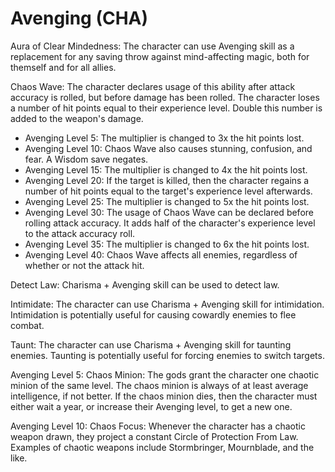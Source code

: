 # Avenging (CHA)

Aura of Clear Mindedness: The character can use Avenging skill as a replacement for any saving throw against mind-affecting magic, both for themself and for all allies.

Chaos Wave: The character declares usage of this ability after attack accuracy is rolled, but before damage has been rolled. The character loses a number of hit points equal to their experience level. Double this number is added to the weapon's damage.

- Avenging Level 5: The multiplier is changed to 3x the hit points lost.
- Avenging Level 10: Chaos Wave also causes stunning, confusion, and fear. A Wisdom save negates.
- Avenging Level 15: The multiplier is changed to 4x the hit points lost.
- Avenging Level 20: If the target is killed, then the character regains a number of hit points equal to the target's experience level afterwards.
- Avenging Level 25: The multiplier is changed to 5x the hit points lost.
- Avenging Level 30: The usage of Chaos Wave can be declared before rolling attack accuracy. It adds half of the character's experience level to the attack accuracy roll.
- Avenging Level 35: The multiplier is changed to 6x the hit points lost.
- Avenging Level 40: Chaos Wave affects all enemies, regardless of whether or not the attack hit.

Detect Law: Charisma + Avenging skill can be used to detect law.

Intimidate: The character can use Charisma + Avenging skill for intimidation. Intimidation is potentially useful for causing cowardly enemies to flee combat.

Taunt: The character can use Charisma + Avenging skill for taunting enemies. Taunting is potentially useful for forcing enemies to switch targets.

Avenging Level 5: Chaos Minion: The gods grant the character one chaotic minion of the same level. The chaos minion is always of at least average intelligence, if not better. If the chaos minion dies, then the character must either wait a year, or increase their Avenging level, to get a new one.

Avenging Level 10: Chaos Focus: Whenever the character has a chaotic weapon drawn, they project a constant Circle of Protection From Law. Examples of chaotic weapons include Stormbringer, Mournblade, and the like.
